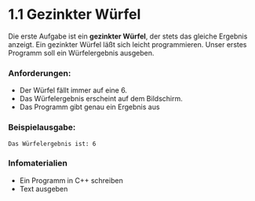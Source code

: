 
# 1.1 Gezinkter Würfel

Die erste Aufgabe ist ein **gezinkter Würfel**, der stets das gleiche Ergebnis anzeigt.
Ein gezinkter Würfel läßt sich leicht programmieren. Unser erstes Programm soll ein Würfelergebnis ausgeben.

### Anforderungen:

* Der Würfel fällt immer auf eine 6.
* Das Würfelergebnis erscheint auf dem Bildschirm.
* Das Programm gibt genau ein Ergebnis aus

### Beispielausgabe:

    Das Würfelergebnis ist: 6

### Infomaterialien

* Ein Programm in C++ schreiben
* Text ausgeben

